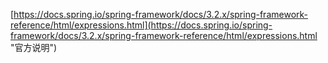[https://docs.spring.io/spring-framework/docs/3.2.x/spring-framework-reference/html/expressions.html](https://docs.spring.io/spring-framework/docs/3.2.x/spring-framework-reference/html/expressions.html "官方说明")
